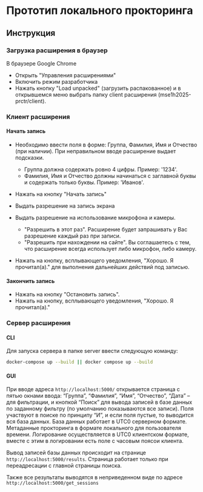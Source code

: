 # Прототип локального прокторинга

## Инструкция

### Загрузка расширения в браузер

В браузере Google Chrome 
* Открыть "Управления расширениями"
* Включить режим разработчика
* Нажать кнопку "Load unpacked" (загрузить распакованное) и в открывшемся меню выбрать папку client расширения (mse1h2025-prctr/client).


### Клиент расширения
#### Начать запись
* Необходимо ввести поля в форме: Группа, Фамилия, Имя и Отчество (при наличии). При неправильном вводе расширение выдает подсказки.  
    * Группа должна содержать ровно 4 цифры. Пример: '1234'.
    * Фамилия, Имя и Отчество должны начинаться с заглавной буквы и содержать только буквы. Пример: 'Иванов'.

* Нажать на кнопку "Начать запись"
* Выдать разрешение на запись экрана
 
* Выдать разрешение на использование микрофона и камеры. 
    * "Разрешить в этот раз". Расширение будет запрашивать у Вас разрешение каждый раз при записи. 
    * "Разрешить при нахождении на сайте". Вы соглашаетесь с тем, что расширение всегда использует либо микрофон, либо камеру. 
 
* Нажать на кнопку, всплывающего уведомления, "Хорошо. Я прочитал(а)." для выполнения дальнейших действий под записью.

#### Закончить запись
* Нажать на кнопку "Остановить запись".
* Нажать на кнопку, всплывающего уведомления, "Хорошо. Я прочитал(а)."


### Сервер расширения
#### CLI
Для запуска сервера в папке server ввести следующую команду:
```bash
docker-compose up --build || docker compose up --build
```

#### GUI
При вводе адреса `http://localhost:5000/` открывается страница с пятью окнами ввода: “Группа”, “Фамилия”, “Имя”, “Отчество”, “Дата” – для фильтрации, и кнопкой “Поиск” для вывода записей в базе данных по заданному фильтру (по умолчанию показываются все записи). Поля участвуют в поиске по принципу “И”, и если поля пустые, то выводится вся база данных. База данных работает в UTC0 серверном формате. Метаданные прокторинга в формате локального для пользователя времени. Логирование осуществляется в UTC0 клиентском формате, вместе с этим в логировании есть поле с часовым поясои клиента.

Вывод записей базы данных происходит на странице `http://localhost:5000/results`. Страница работает только при переадресации с главной страницы поиска.

Также все результаты выводятся в неприведенном виде по адресе `http://localhost:5000/get_sessions`
